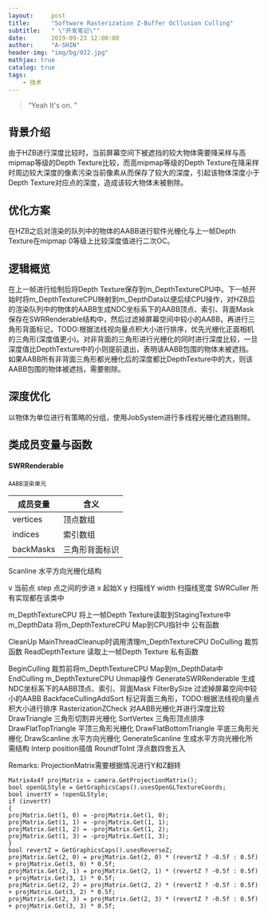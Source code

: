 ```yaml
---
layout:     post
title:      "Software Rasterization Z-Buffer Ocllusion Culling"
subtitle:   " \"开发笔记\""
date:       2019-09-23 12:00:00
author:     "A-SHIN"
header-img: "img/bg/022.jpg"
mathjax: true
catalog: true
tags:
    - 技术
---
```


> “Yeah It's on. ”

## 背景介绍  
由于HZB进行深度比较时，当前屏幕空间下被遮挡的较大物体需要降采样与高mipmap等级的Depth Texture比较，而高mipmap等级的Depth Texture在降采样时周边较大深度的像素污染当前像素从而保存了较大的深度，引起该物体深度小于Depth Texture对应点的深度，造成该较大物体未被剔除。

## 优化方案
在HZB之后对渲染的队列中的物体的AABB进行软件光栅化与上一帧Depth Texture在mipmap 0等级上比较深度值进行二次OC。

## 逻辑概览
在上一帧进行绘制后将Depth Texture保存到m_DepthTextureCPU中。下一帧开始时将m_DepthTextureCPU映射到m_DepthData以便后续CPU操作，对HZB后的渲染队列中的物体的AABB生成NDC坐标系下的AABB顶点、索引、背面Mask保存在SWRRenderable结构中，然后过滤掉屏幕空间中较小的AABB，再进行三角形背面标记，TODO:根据法线视向量点积大小进行排序，优先光栅化正面相机的三角形(深度值更小)。对非背面的三角形进行光栅化的同时进行深度比较，一旦深度值比DepthTexture中的小则提前退出，表明该AABB包围的物体未被遮挡。如果AABB所有非背面三角形都光栅化后的深度都比DepthTexture中的大，则该AABB包围的物体被遮挡，需要剔除。

## 深度优化
以物体为单位进行有策略的分组，使用JobSystem进行多线程光栅化遮挡剔除。

## 类成员变量与函数
#### SWRRenderable
    AABB渲染单元
成员变量 | 含义  
-|-  
vertices | 顶点数组 |  
indices	| 索引数组 |  
backMasks | 三角形背面标识 |  

Scanline
    水平方向光栅化结构

v	当前点
step	点之间的步进
x	起始X
y	扫描线Y
width	扫描线宽度
SWRCuller
       所有实现都在该类中

m_DepthTextureCPU	将上一帧Depth Texture读取到StagingTexture中
m_DepthData	将m_DepthTextureCPU Map到CPU指针中
    公有函数

CleanUp	MainThreadCleanup时调用清理m_DepthTextureCPU
DoCulling	裁剪函数
ReadDepthTexture	读取上一帧Depth Texture
    私有函数

BeginCulling	裁剪前将m_DepthTextureCPU Map到m_DepthData中
EndCulling	m_DepthTextureCPU Unmap操作
GenerateSWRRenderable	生成NDC坐标系下的AABB顶点、索引、背面Mask
FilterBySize	过滤掉屏幕空间中较小的AABB
BackfaceCullingAddSort	标记背面三角形，TODO:根据法线视向量点积大小进行排序
RasterizationZCheck	对AABB光栅化并进行深度比较
DrawTriangle	三角形切割并光栅化
SortVertex	三角形顶点排序
DrawFlatTopTriangle	平顶三角形光栅化
DrawFlatBottomTriangle	平底三角形光栅化
DrawScanline	水平方向光栅化
GenerateScanline	生成水平方向光栅化所需结构
Interp	position插值
RoundfToInt	浮点数四舍五入

Remarks:
ProjectionMatrix需要根据情况进行Y和Z翻转
```
Matrix4x4f projMatrix = camera.GetProjectionMatrix();
bool openGLStyle = GetGraphicsCaps().usesOpenGLTextureCoords;
bool invertY = !openGLStyle;
if (invertY)
{
projMatrix.Get(1, 0) = -projMatrix.Get(1, 0);
projMatrix.Get(1, 1) = -projMatrix.Get(1, 1);
projMatrix.Get(1, 2) = -projMatrix.Get(1, 2);
projMatrix.Get(1, 3) = -projMatrix.Get(1, 3);
}
bool revertZ = GetGraphicsCaps().usesReverseZ;
projMatrix.Get(2, 0) = projMatrix.Get(2, 0) * (revertZ ? -0.5f : 0.5f) + projMatrix.Get(3, 0) * 0.5f;
projMatrix.Get(2, 1) = projMatrix.Get(2, 1) * (revertZ ? -0.5f : 0.5f) + projMatrix.Get(3, 1) * 0.5f;
projMatrix.Get(2, 2) = projMatrix.Get(2, 2) * (revertZ ? -0.5f : 0.5f) + projMatrix.Get(3, 2) * 0.5f;
projMatrix.Get(2, 3) = projMatrix.Get(2, 3) * (revertZ ? -0.5f : 0.5f) + projMatrix.Get(3, 3) * 0.5f;
```